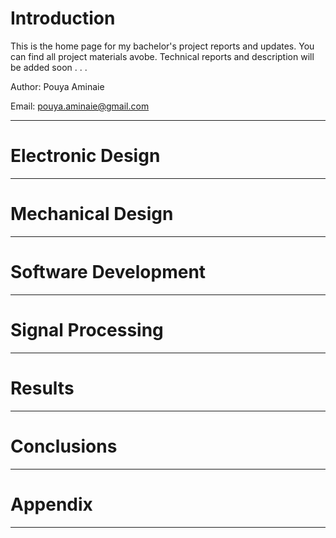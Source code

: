 # Introduction
This is the home page for my bachelor's project reports and updates. You can find all project materials avobe. Technical reports and description will be added soon . . .

Author: Pouya Aminaie

Email: pouya.aminaie@gmail.com

___
# Electronic Design

___
# Mechanical Design

___
# Software Development

___
# Signal Processing

___
# Results

___
# Conclusions

___
# Appendix

___


